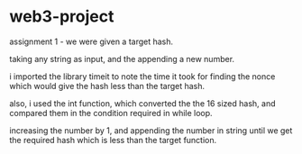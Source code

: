 # web3-project

assignment 1 - 
we were given a target hash.

taking any string as input, and the appending a new number.

i imported the library timeit to note the time it took for finding the nonce which would give the hash less than the target hash.

also, i used the int function, which converted the the 16 sized hash, and compared them in the condition required in while loop.

increasing the number by 1, and appending the number in string until we get the required hash which is less than the target function.
